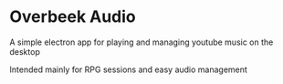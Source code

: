 # Overbeek Audio

A simple electron app for playing and managing youtube music on the desktop

Intended mainly for RPG sessions and easy audio management

